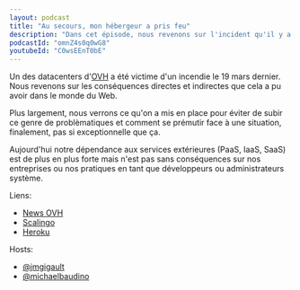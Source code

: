 ```yaml
---
layout: podcast
title: "Au secours, mon hébergeur a pris feu"
description: "Dans cet épisode, nous revenons sur l'incident qu'il y a eu lieu chez OVH et plus largement sur notre dépendance aux clouds et de ses conséquences."
podcastId: "omnZ4s0q0wG8"
youtubeId: "C0wsEEnT0bE"
---
```


Un des datacenters d'[OVH](https://www.ovh.com/fr/) a été victime d'un incendie le 19 mars dernier. Nous revenons sur les conséquences directes et indirectes que cela a pu avoir dans le monde du Web.

Plus largement, nous verrons ce qu'on a mis en place pour éviter de subir ce genre de problèmatiques et comment se prémutir face à une situation, finalement, pas si exceptionnelle que ça.

Aujourd'hui notre dépendance aux services extérieures (PaaS, IaaS, SaaS) est de plus en plus forte mais n'est pas sans conséquences sur nos entreprises ou nos pratiques en tant que développeurs ou administrateurs système.


Liens:
  - [News OVH](https://www.ovh.com/fr/news/presse/cpl1785.dernieres-informations-notre-site-strasbourg)
  - [Scalingo](https://scalingo.com/)
  - [Heroku](https://www.heroku.com/)

Hosts:
  - [@jmgigault](https://twitter.com/jmgigault)
  - [@michaelbaudino](https://twitter.com/michaelbaudino)
